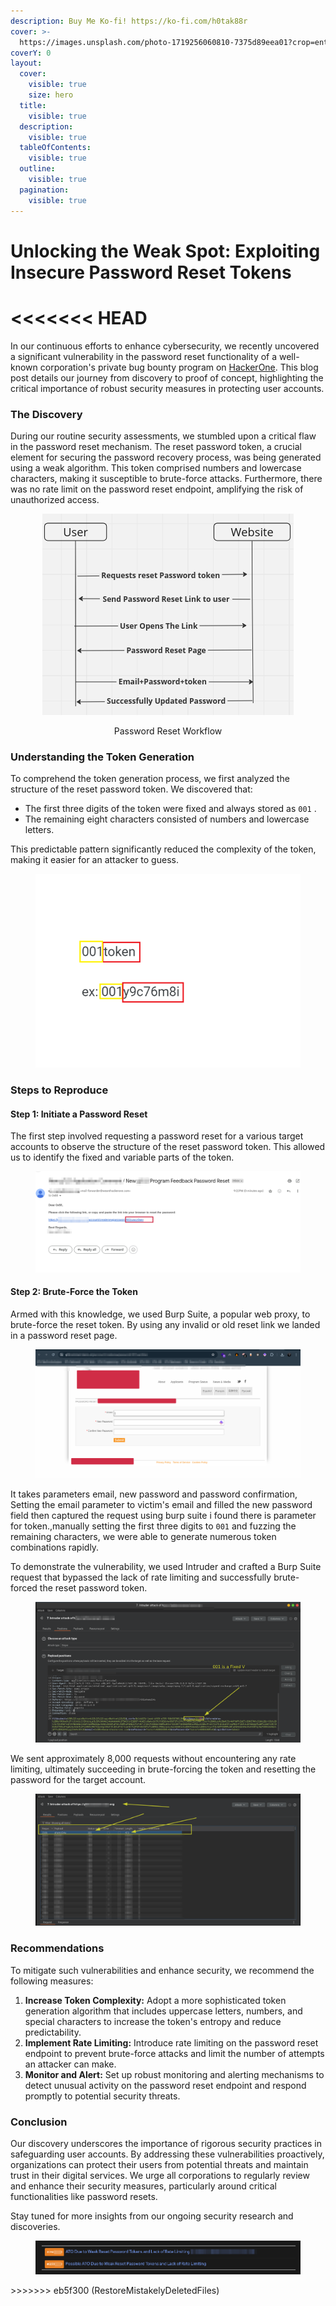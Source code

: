 ```yaml
---
description: Buy Me Ko-fi! https://ko-fi.com/h0tak88r
cover: >-
  https://images.unsplash.com/photo-1719256060810-7375d89eea01?crop=entropy&cs=srgb&fm=jpg&ixid=M3wxOTcwMjR8MHwxfHJhbmRvbXx8fHx8fHx8fDE3MjIxOTQ1MzV8&ixlib=rb-4.0.3&q=85
coverY: 0
layout:
  cover:
    visible: true
    size: hero
  title:
    visible: true
  description:
    visible: true
  tableOfContents:
    visible: true
  outline:
    visible: true
  pagination:
    visible: true
---
```


# Unlocking the Weak Spot: Exploiting Insecure Password Reset Tokens

<<<<<<< HEAD
=======
In our continuous efforts to enhance cybersecurity, we recently uncovered a significant vulnerability in the password reset functionality of a well-known corporation's private bug bounty program on [HackerOne](https://hackerone.com/v). This blog post details our journey from discovery to proof of concept, highlighting the critical importance of robust security measures in protecting user accounts.

### The Discovery

During our routine security assessments, we stumbled upon a critical flaw in the password reset mechanism. The reset password token, a crucial element for securing the password recovery process, was being generated using a weak algorithm. This token comprised numbers and lowercase characters, making it susceptible to brute-force attacks. Furthermore, there was no rate limit on the password reset endpoint, amplifying the risk of unauthorized access.

<div align="center" data-full-width="true">

<figure><img src="../.gitbook/assets/image (98).png" alt=""><figcaption><p>Password Reset Workflow</p></figcaption></figure>

</div>

### Understanding the Token Generation

To comprehend the token generation process, we first analyzed the structure of the reset password token. We discovered that:

* The first three digits of the token were fixed and always stored as `001` .
* The remaining eight characters consisted of numbers and lowercase letters.

This predictable pattern significantly reduced the complexity of the token, making it easier for an attacker to guess.

<figure><img src="../.gitbook/assets/image (91).png" alt=""><figcaption></figcaption></figure>

### Steps to Reproduce

#### Step 1: Initiate a Password Reset

The first step involved requesting a password reset for a various target accounts to observe the structure of the reset password token. This allowed us to identify the fixed and variable parts of the token.

<figure><img src="../.gitbook/assets/image (95).png" alt=""><figcaption></figcaption></figure>

#### Step 2: Brute-Force the Token

Armed with this knowledge, we used Burp Suite, a popular web proxy, to brute-force the reset token. By using any invalid or old reset link we landed in a password reset page.

<figure><img src="../.gitbook/assets/image (96).png" alt=""><figcaption></figcaption></figure>

It takes parameters email, new password and password confirmation, Setting the email parameter to victim's email and filled the new password field then captured the request using burp suite i found there is parameter for token.,manually setting the first three digits to `001` and fuzzing the remaining characters, we were able to generate numerous token combinations rapidly.

To demonstrate the vulnerability, we used Intruder and  crafted a Burp Suite request that bypassed the lack of rate limiting and successfully brute-forced the reset password token.

<figure><img src="../.gitbook/assets/image (94).png" alt=""><figcaption></figcaption></figure>

We sent approximately 8,000 requests without encountering any rate limiting, ultimately succeeding in brute-forcing the token and resetting the password for the target account.

<figure><img src="../.gitbook/assets/image (93).png" alt=""><figcaption></figcaption></figure>

### Recommendations

To mitigate such vulnerabilities and enhance security, we recommend the following measures:

1. **Increase Token Complexity:** Adopt a more sophisticated token generation algorithm that includes uppercase letters, numbers, and special characters to increase the token's entropy and reduce predictability.
2. **Implement Rate Limiting:** Introduce rate limiting on the password reset endpoint to prevent brute-force attacks and limit the number of attempts an attacker can make.
3. **Monitor and Alert:** Set up robust monitoring and alerting mechanisms to detect unusual activity on the password reset endpoint and respond promptly to potential security threats.

### Conclusion

Our discovery underscores the importance of rigorous security practices in safeguarding user accounts. By addressing these vulnerabilities proactively, organizations can protect their users from potential threats and maintain trust in their digital services. We urge all corporations to regularly review and enhance their security measures, particularly around critical functionalities like password resets.

Stay tuned for more insights from our ongoing security research and discoveries.

<figure><img src="../.gitbook/assets/image (99).png" alt=""><figcaption></figcaption></figure>
>>>>>>> eb5f300 (RestoreMistakelyDeletedFiles)
